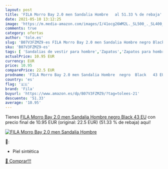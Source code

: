 ```yaml
---
layout: post
title: 'FILA Morro Bay 2.0 men Sandalia Hombre   al 51.33 % de rebaja'
date: 2021-05-10 13:12:25
image: 'https://m.media-amazon.com/images/I/41ocg26WM2L._SL500_._SL400_.jpg'
comments: true
category: ofertas
author: 'tole.es'
slug: 'B07V3FZMZ9-es FILA Morro Bay 2.0 men Sandalia Hombre negro Black 43 EU'
sku: 'B07V3FZMZ9-es'
tags: [ 'Sandalias de vestir para hombre','Zapatos','Zapatos para hombre','Zapatos y complementos','fila','sandalia', ]
actualPrice: 10.95 EUR
currency: EUR
price: 10.95
comparePrice: 22.5 EUR
prodname: 'FILA Morro Bay 2.0 men Sandalia Hombre  negro  Black   43 EU'
country: 'es'
flag: '🇪🇸'
brand: 'Fila'
buyurl: 'https://www.amazon.es/dp/B07V3FZMZ9/?tag=tolees-21'
descuento: '51.33'
average: '10.95'
---
```


Tienes [FILA Morro Bay 2.0 men Sandalia Hombre  negro  Black   43 EU](https://www.amazon.es/dp/B07V3FZMZ9/?tag=tolees-21) con precio final de  10.95 EUR (original: 22.5 EUR) (51.33 %  de rebaja) aqui!

[![FILA Morro Bay 2.0 men Sandalia Hombre  ](https://m.media-amazon.com/images/I/41ocg26WM2L._SL500_._SL400_.jpg)](https://www.amazon.es/dp/B07V3FZMZ9/?tag=tolees-21)

🔎:

- Piel sintética

[🛒 Comprar!!!](https://www.amazon.es/dp/B07V3FZMZ9/?tag=tolees-21)
